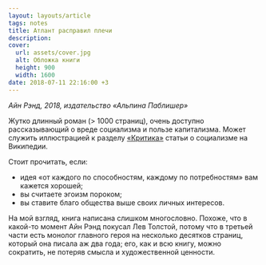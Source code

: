 ```yaml
---
layout: layouts/article
tags: notes
title: Атлант расправил плечи
description:
cover:
  url: assets/cover.jpg
  alt: Обложка книги
  height: 900
  width: 1600
date: 2018-07-11 22:16:00 +3
---
```

*Айн Рэнд, 2018, издательство «Альпина Паблишер»*

Жутко длинный роман (> 1000 страниц), очень доступно рассказывающий о вреде социализма и пользе капитализма. Может служить иллюстрацией к разделу [«Критика»](https://ru.wikipedia.org/wiki/%D0%A1%D0%BE%D1%86%D0%B8%D0%B0%D0%BB%D0%B8%D0%B7%D0%BC#%D0%9A%D1%80%D0%B8%D1%82%D0%B8%D0%BA%D0%B0_2) статьи о социализме на Википедии.

Стоит прочитать, если:

- идея «от каждого по способностям, каждому по потребностям» вам кажется хорошей;
- вы считаете эгоизм пороком;
- вы ставите благо общества выше своих личных интересов.

На мой взгляд, книга написана слишком многословно. Похоже, что в какой-то момент Айн Рэнд покусал Лев Толстой, потому что в третьей части есть монолог главного героя на несколько десятков страниц, который она писала аж два года; его, как и всю книгу, можно сократить, не потеряв смысла и художественной ценности.

